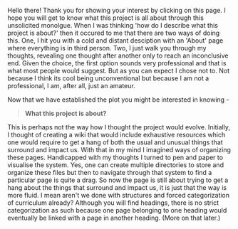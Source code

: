 Hello there! Thank you for showing your interest by clicking on this page. I hope you will get to know what this project is all about through this unsolicited monolgue. When I was thinking 'how do I describe what this project is about?' then it occured to me that there are two ways of doing this. One, I hit you with a cold and distant desciption with an 'About' page where everything is in third person. Two, I just walk you through my thoughts, revealing one thought after another only to reach an inconclusive end. Given the choice, the first option sounds very professional and that is what most people would suggest. But as you can expect I chose not to. Not because I think its cool being unconventional but because I am not a professional, I am, after all, just an amateur. 

Now that we have established the plot you might be interested in knowing -

> **What this project is about?**

This is perhaps not the way how I thought the project would evolve. Initially, I thought of creating a wiki that would include exhaustive resources which one would require to get a hang of both the usual and unusual things that surround and impact us. With that in my mind I imagined ways of organizing these pages. Handicapped with my thoughts I turned to pen and paper to visualise the system. Yes, one can create multiple directories to store and organize these files but then to navigate through that system to find a particular page is quite a drag. So now the page is still about trying to get a hang about the things that surround and impact us, it is just that the way is more fluid. I mean aren't we done with structures and forced categorization of curriculum already? Although you will find headings, there is no strict categorization as such because one page belonging to one heading would eventually be linked with a page in another heading. (More on that later.)

